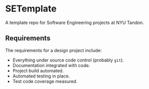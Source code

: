 # SETemplate

A template repo for Software Engineering projects at NYU Tandon.

## Requirements

The requirements for a design project include:

- Everything under source code control (probably `git`).
- Documentation integrated with code.
- Project build automated.
- Automated testing in place.
- Test code coverage measured.

